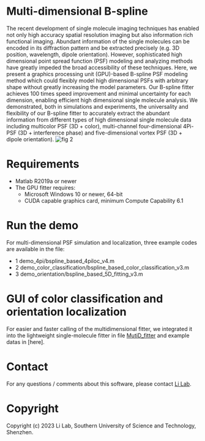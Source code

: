 # Multi-dimensional  B-spline
The recent development of single molecule imaging techniques has enabled not only high accuracy spatial resolution imaging but also information rich functional imaging. Abundant information of the single molecules can be encoded in its diffraction pattern and be extracted precisely (e.g. 3D position, wavelength, dipole orientation). However, sophisticated high dimensional point spread function (PSF) modeling and analyzing methods have greatly impeded the broad accessibility of these techniques. Here, we present a graphics processing unit (GPU)-based B-spline PSF modeling method which could flexibly model high dimensional PSFs with arbitrary shape without greatly increasing the model parameters. Our B-spline fitter achieves 100 times speed improvement and minimal uncertainty for each dimension, enabling efficient high dimensional single molecule analysis. We demonstrated, both in simulations and experiments, the universality and flexibility of our B-spline fitter to accurately extract the abundant information from different types of high dimensional single molecule data including multicolor PSF (3D + color), multi-channel four-dimensional 4Pi-PSF (3D + interference phase) and five-dimensional vortex PSF (3D + dipole orientation).
![fig 2](https://github.com/Li-Lab-SUSTech/MLE-by-bspline/assets/67534747/f92d3bc3-f8b1-4c2d-a00a-c9767e777eab)
# Requirements
* Matlab R2019a or newer  
* The GPU fitter requires:
  - Microsoft Windows 10 or newer, 64-bit
  - CUDA capable graphics card, minimum Compute Capability 6.1

# Run the demo
For multi-dimensional PSF simulation and localization, three example codes are available in the file:  
* 1 demo_4pi/bspline_based_4piloc_v4.m
* 2 demo_color_classification/bspline_based_color_classification_v3.m
* 3 demo_orientation/bspline_based_5D_fitting_v3.m
# GUI of color classification and orientation localization
For easier and faster calling of the multidimensional fitter, we integrated it into the lightweight single-molecule fitter in file [MutiD_fitter](https://baidu.com) and example datas in [here].

# Contact
For any questions / comments about this software, please contact [Li Lab](https://faculty.sustech.edu.cn/liym2019/en/).

# Copyright
Copyright (c) 2023 Li Lab, Southern University of Science and Technology, Shenzhen.
